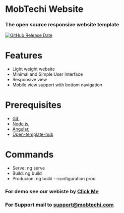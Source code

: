 # MobTechi Website
### The open source responsive website template
 [![GitHub Release Date](https://img.shields.io/github/release-date/MobTechi/Website.svg?style=flat-square)](https://github.com/MobTechi/Website/releases)
 
# Features
* Light weight website
* Minimal and Simple User Interface
* Responsive view
* Mobile view support with bottom navigation

# Prerequisites
* [Git](http://git-scm.com/),
* [Node.js](http://nodejs.org/),
* [Angular](https://cli.angular.io/),
* [Open-template-hub](https://github.com/open-template-hub)

# Commands
* Serve: ng serve
* Build: ng build
* Producion: ng build --configuration prod

### For demo see our webiste by [Click Me](https://mobtechi.com)

### For Support mail to support@mobtechi.com
